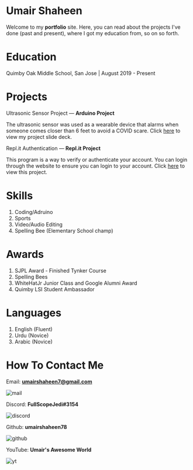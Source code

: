 # Umair Shaheen  

Welcome to my **portfolio** site. Here, you can read about the projects I've done (past and present), where I got my education from, so on so forth.

# Education
Quimby Oak Middle School, San Jose | August 2019 - Present

# Projects
Ultrasonic Sensor Project — **Arduino Project**

The ultrasonic sensor was used as a wearable device that alarms when someone comes closer than 6 feet to avoid a COVID scare. Click [here](docs.google.com/presentation/d/1Fq0hCVFVT_XG4UbCJgtcuOiuY3HlKmWsnh27RUpmG_o/edit#slide=id.ga3795effbd_0_145) to view my project slide deck.

Repl.it Authentication — **Repl.it Project**

This program is a way to verify or authenticate your account. You can 
login through the website to ensure you can login to your account.
Click [here](https://repl-authentication.shaheenumair.repl.co) to view this project.

# Skills
1. Coding/Adruino
2. Sports
3. Video/Audio Editing
4. Spelling Bee (Elementary School champ)

# Awards
1. SJPL Award - Finished Tynker Course
2. Spelling Bees
3. WhiteHatJr Junior Class and Google Alumni Award
4. Quimby LSI Student Ambassador

# Languages

1. English (Fluent)
2. Urdu (Novice)
3. Arabic (Novice)

# How To Contact Me
Email: **umairshaheen7@gmail.com**

![mail](https://user-images.githubusercontent.com/62365470/154793360-c8f10ef9-e249-4b43-b2c7-a45ad8d1f385.png)

Discord: **FullScopeJedi#3154** 

![discord](https://user-images.githubusercontent.com/62365470/154793365-744751b7-dbb7-41ac-8b0f-d76d2c154f57.png)

Github: **umairshaheen78** 

![github](https://user-images.githubusercontent.com/62365470/154793370-1b2f4a17-5a5c-4c09-b0eb-6089c08edeb0.png)

YouTube: **Umair's Awesome World**

![yt](https://user-images.githubusercontent.com/62365470/154793373-97220a4a-e39c-46d6-a113-2189d76f9b06.png)
